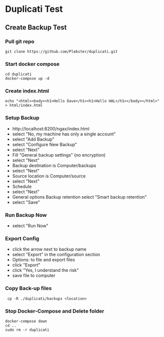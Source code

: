 # Duplicati Test
## Create Backup Test
### Pull git repo
    git clone https://github.com/Plebster/duplicati.git
### Start docker compose
    cd duplicati
    docker-compose up -d
### Create index.html
    echo "<html><body><h1>Hello Dave</h1><h1>Hello HAL</h1></body></html>" > html/index.html
### Setup Backup
 - http://localhost:8200/ngax/index.html
 - select "No, my machine has only a single account"
 - select "Add Backup"
 - select "Configure New Backup"
 - select "Next"
 - Fill "General backup settings" (no encryption)
 - select "Next"
 - Backup destination is Computer/backups
 - select "Next"
 - Source location is Computer/source
 - select "Next"
 - Schedule
 - select "Next"
 - General options Backup retention select "Smart backup retention"
 - select "Save"
### Run Backup Now
- select  "Run Now" 
### Export Config
- click the arrow next to backup name
- select "Export" in the configuration section
- Options: to file and export files
- click "Export"
- click "Yes, I understand the risk"
- save file to computer
### Copy Back-up files
     cp -R ./duplicati/backups <location>
### Stop Docker-Compose and Delete folder
    docker-compose down
    cd ..
    sudo rm -r duplicati
